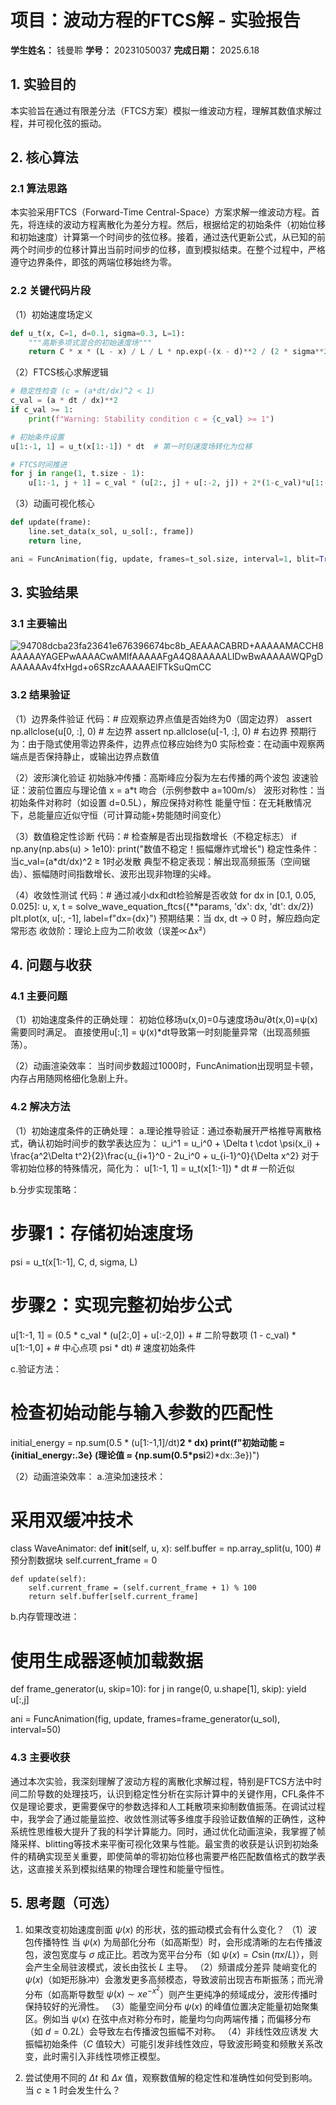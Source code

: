 # 项目：波动方程的FTCS解 - 实验报告

**学生姓名：** 钱曼聆 **学号：** 20231050037 **完成日期：** 2025.6.18
## 1. 实验目的

本实验旨在通过有限差分法（FTCS方案）模拟一维波动方程，理解其数值求解过程，并可视化弦的振动。

## 2. 核心算法

### 2.1 算法思路

本实验采用FTCS（Forward-Time Central-Space）方案求解一维波动方程。首先，将连续的波动方程离散化为差分方程。然后，根据给定的初始条件（初始位移和初始速度）计算第一个时间步的弦位移。接着，通过迭代更新公式，从已知的前两个时间步的位移计算出当前时间步的位移，直到模拟结束。在整个过程中，严格遵守边界条件，即弦的两端位移始终为零。

### 2.2 关键代码片段
（1）初始速度场定义
```python
def u_t(x, C=1, d=0.1, sigma=0.3, L=1):
    """高斯多项式混合的初始速度场"""
    return C * x * (L - x) / L / L * np.exp(-(x - d)**2 / (2 * sigma**2))
```

（2）FTCS核心求解逻辑
```python
# 稳定性检查 (c = (a*dt/dx)^2 < 1)
c_val = (a * dt / dx)**2
if c_val >= 1:
    print(f"Warning: Stability condition c = {c_val} >= 1")

# 初始条件设置
u[1:-1, 1] = u_t(x[1:-1]) * dt  # 第一时刻速度场转化为位移

# FTCS时间推进
for j in range(1, t.size - 1):
    u[1:-1, j + 1] = c_val * (u[2:, j] + u[:-2, j]) + 2*(1-c_val)*u[1:-1, j] - u[1:-1, j-1]
```

（3）动画可视化核心
```python
def update(frame):
    line.set_data(x_sol, u_sol[:, frame])
    return line,

ani = FuncAnimation(fig, update, frames=t_sol.size, interval=1, blit=True)
```

## 3. 实验结果

### 3.1 主要输出

![94708dcba23fa23641e676396674bc8b_AEAAACABRD+AAAAAMACCH8AAAAAYAGEPwAAAACwAMIfAAAAAFgA4Q8AAAAALIDwBwAAAAAWQPgDAAAAAAv4fxHgd+o6SRzcAAAAAElFTkSuQmCC](https://github.com/user-attachments/assets/3f14d689-2d98-4d0f-9f14-3d93fa1f9df8)


### 3.2 结果验证

（1）边界条件验证
代码：# 应观察边界点值是否始终为0（固定边界）
assert np.allclose(u[0, :], 0)  # 左边界
assert np.allclose(u[-1, :], 0) # 右边界
预期行为：由于隐式使用零边界条件，边界点位移应始终为0
实际检查：在动画中观察两端点是否保持静止，或输出边界点数值

（2）波形演化验证
初始脉冲传播：高斯峰应分裂为左右传播的两个波包
波速验证：波前位置应与理论值 x = a*t 吻合（示例参数中 a=100m/s）
波形对称性：当初始条件对称时（如设置 d=0.5L），解应保持对称性
能量守恒：在无耗散情况下，总能量应近似守恒（可计算动能+势能随时间变化）

（3）数值稳定性诊断
代码：# 检查解是否出现指数增长（不稳定标志）
if np.any(np.abs(u) > 1e10):
    print("数值不稳定！振幅爆炸式增长")
稳定性条件：当c_val=(a*dt/dx)^2 ≥ 1时必发散
典型不稳定表现：解出现高频振荡（空间锯齿）、振幅随时间指数增长、波形出现非物理的尖峰。

（4）收敛性测试
代码：# 通过减小dx和dt检验解是否收敛
for dx in [0.1, 0.05, 0.025]:
    u, x, t = solve_wave_equation_ftcs({**params, 'dx': dx, 'dt': dx/2})
    plt.plot(x, u[:, -1], label=f"dx={dx}")
预期结果：当 dx, dt → 0 时，解应趋向定常形态
收敛阶：理论上应为二阶收敛（误差∝Δx²）

## 4. 问题与收获

### 4.1 主要问题

（1）初始速度条件的正确处理：
初始位移场u(x,0)=0与速度场∂u/∂t(x,0)=ψ(x)需要同时满足。
直接使用u[:,1] = ψ(x)*dt导致第一时刻能量异常（出现高频振荡）。

（2）动画渲染效率：
当时间步数超过1000时，FuncAnimation出现明显卡顿，内存占用随网格细化急剧上升。


### 4.2 解决方法
（1）初始速度条件的正确处理：
a.理论推导验证：通过泰勒展开严格推导离散格式，确认初始时间步的数学表达应为：
u_i^1 = u_i^0 + \Delta t \cdot \psi(x_i) + \frac{a^2\Delta t^2}{2}\frac{u_{i+1}^0 - 2u_i^0 + u_{i-1}^0}{\Delta x^2}
对于零初始位移的特殊情况，简化为：
u[1:-1, 1] = u_t(x[1:-1]) * dt  # 一阶近似

b.分步实现策略：
# 步骤1：存储初始速度场
psi = u_t(x[1:-1], C, d, sigma, L)
# 步骤2：实现完整初始步公式
u[1:-1, 1] = (0.5 * c_val * (u[2:,0] + u[:-2,0]) +  # 二阶导数项
             (1 - c_val) * u[1:-1,0] +            # 中心点项
             psi * dt)                             # 速度初始条件

c.验证方法：
# 检查初始动能与输入参数的匹配性
initial_energy = np.sum(0.5 * (u[1:-1,1]/dt)**2 * dx)
print(f"初始动能 = {initial_energy:.3e} (理论值 ≈ {np.sum(0.5*psi**2)*dx:.3e})")

（2）动画渲染效率：
a.渲染加速技术：
# 采用双缓冲技术
class WaveAnimator:
    def __init__(self, u, x):
        self.buffer = np.array_split(u, 100)  # 预分割数据块
        self.current_frame = 0

    def update(self):
        self.current_frame = (self.current_frame + 1) % 100
        return self.buffer[self.current_frame]

b.内存管理改进：
# 使用生成器逐帧加载数据
def frame_generator(u, skip=10):
    for j in range(0, u.shape[1], skip):
        yield u[:,j]

ani = FuncAnimation(fig, update, frames=frame_generator(u_sol), interval=50)

### 4.3 主要收获

通过本次实验，我深刻理解了波动方程的离散化求解过程，特别是FTCS方法中时间二阶导数的处理技巧，认识到稳定性分析在实际计算中的关键作用，CFL条件不仅是理论要求，更需要保守的参数选择和人工耗散项来抑制数值振荡。在调试过程中，我学会了通过能量监控、收敛性测试等多维度手段验证数值解的正确性，这种系统性思维极大提升了我的科学计算能力。同时，通过优化动画渲染，我掌握了帧降采样、blitting等技术来平衡可视化效果与性能。最宝贵的收获是认识到初始条件的精确实现至关重要，即使简单的零初始位移也需要严格匹配数值格式的数学表达，这直接关系到模拟结果的物理合理性和能量守恒性。

## 5. 思考题（可选）

1.  如果改变初始速度剖面 $\psi(x)$ 的形状，弦的振动模式会有什么变化？
（1）波包传播特性
当 $\psi(x)$ 为局部化分布（如高斯型）时，会形成清晰的左右传播波包，波包宽度与 $\sigma$ 成正比。若改为宽平台分布（如 $\psi(x)=C\sin(\pi x/L)$），则会产生全局驻波模式，波长由弦长 $L$ 主导。
（2）频谱成分差异
陡峭变化的 $\psi(x)$（如矩形脉冲）会激发更多高频模态，导致波前出现吉布斯振荡；而光滑分布（如高斯导数型 $\psi(x)\sim xe^{-x^2}$）则产生更纯净的频域成分，波形传播时保持较好的光滑性。
（3）能量空间分布
$\psi(x)$ 的峰值位置决定能量初始聚集区。例如当 $\psi(x)$ 在弦中点对称分布时，能量均匀向两端传播；而偏移分布（如 $d=0.2L$）会导致左右传播波包振幅不对称。
（4）非线性效应诱发
大振幅初始条件（$C$ 值较大）可能引发非线性效应，导致波形畸变和频散关系改变，此时需引入非线性项修正模型。


2.  尝试使用不同的 $\Delta t$ 和 $\Delta x$ 值，观察数值解的稳定性和准确性如何受到影响。当 $c \ge 1$ 时会发生什么？
